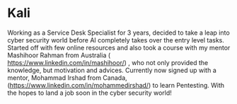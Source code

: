 # Kali
Working as a Service Desk Specialist for 3 years, decided to take a leap into cyber security world before AI completely takes over the entry level tasks. Started off with few online resources and also took a course with my mentor Mashihoor Rahman from Australia ( https://www.linkedin.com/in/mashihoor/) , who not only provided the knowledge, but motivation and advices. Currently now signed up with a mentor, Mohammad Irshad from Canada, (https://www.linkedin.com/in/mohammedirshad/) to learn Pentesting. With the hopes to land a job soon in the cyber security world!
